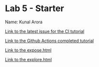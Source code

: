# Lab 5 - Starter

Name: Kunal Arora

[Link to the latest issue for the CI
tutorial](https://github.com/aroralanuk/github-actions-for-ci/issues/7)

[Link to the Github Actions completed tutorial](https://github.com/aroralanuk/github-actions-for-ci)


[Link to the expose.html](https://aroralanuk.github.io/Lab5_Starter/expose.html)

[Link to the explore.html](https://aroralanuk.github.io/Lab5_Starter/explore.html)
